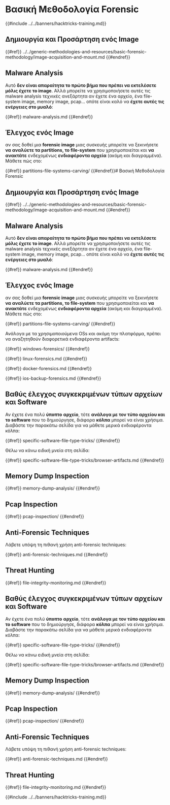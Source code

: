 # Βασική Μεθοδολογία Forensic

{{#include ../../banners/hacktricks-training.md}}

## Δημιουργία και Προσάρτηση ενός Image


{{#ref}}
../../generic-methodologies-and-resources/basic-forensic-methodology/image-acquisition-and-mount.md
{{#endref}}

## Malware Analysis

Αυτό **δεν είναι απαραίτητα το πρώτο βήμα που πρέπει να εκτελέσετε μόλις έχετε το image**. Αλλά μπορείτε να χρησιμοποιήσετε αυτές τις malware analysis τεχνικές ανεξάρτητα αν έχετε ένα αρχείο, ένα file-system image, memory image, pcap... οπότε είναι καλό να **έχετε αυτές τις ενέργειες στο μυαλό**:


{{#ref}}
malware-analysis.md
{{#endref}}

## Έλεγχος ενός Image

αν σας δοθεί μια **forensic image** μιας συσκευής μπορείτε να ξεκινήσετε **να αναλύετε τα partitions, το file-system** που χρησιμοποιείται και **να ανακτάτε** ενδεχομένως **ενδιαφέροντα αρχεία** (ακόμη και διαγραμμένα). Μάθετε πώς στο:


{{#ref}}
partitions-file-systems-carving/
{{#endref}}# Βασική Μεθοδολογία Forensic



## Δημιουργία και Προσάρτηση ενός Image


{{#ref}}
../../generic-methodologies-and-resources/basic-forensic-methodology/image-acquisition-and-mount.md
{{#endref}}

## Malware Analysis

Αυτό **δεν είναι απαραίτητα το πρώτο βήμα που πρέπει να εκτελέσετε μόλις έχετε το image**. Αλλά μπορείτε να χρησιμοποιήσετε αυτές τις malware analysis τεχνικές ανεξάρτητα αν έχετε ένα αρχείο, ένα file-system image, memory image, pcap... οπότε είναι καλό να **έχετε αυτές τις ενέργειες στο μυαλό**:


{{#ref}}
malware-analysis.md
{{#endref}}

## Έλεγχος ενός Image

αν σας δοθεί μια **forensic image** μιας συσκευής μπορείτε να ξεκινήσετε **να αναλύετε τα partitions, το file-system** που χρησιμοποιείται και **να ανακτάτε** ενδεχομένως **ενδιαφέροντα αρχεία** (ακόμη και διαγραμμένα). Μάθετε πώς στο:


{{#ref}}
partitions-file-systems-carving/
{{#endref}}

Ανάλογα με τα χρησιμοποιούμενα OSs και ακόμη την πλατφόρμα, πρέπει να αναζητηθούν διαφορετικά ενδιαφέροντα artifacts:


{{#ref}}
windows-forensics/
{{#endref}}


{{#ref}}
linux-forensics.md
{{#endref}}


{{#ref}}
docker-forensics.md
{{#endref}}


{{#ref}}
ios-backup-forensics.md
{{#endref}}

## Βαθύς έλεγχος συγκεκριμένων τύπων αρχείων και Software

Αν έχετε ένα πολύ **ύποπτο** **αρχείο**, τότε **ανάλογα με τον τύπο αρχείου και το software** που το δημιούργησε, διάφορα **κόλπα** μπορεί να είναι χρήσιμα.\
Διαβάστε την παρακάτω σελίδα για να μάθετε μερικά ενδιαφέροντα κόλπα:


{{#ref}}
specific-software-file-type-tricks/
{{#endref}}

Θέλω να κάνω ειδική μνεία στη σελίδα:


{{#ref}}
specific-software-file-type-tricks/browser-artifacts.md
{{#endref}}

## Memory Dump Inspection


{{#ref}}
memory-dump-analysis/
{{#endref}}

## Pcap Inspection


{{#ref}}
pcap-inspection/
{{#endref}}

## **Anti-Forensic Techniques**

Λάβετε υπόψη τη πιθανή χρήση anti-forensic techniques:


{{#ref}}
anti-forensic-techniques.md
{{#endref}}

## Threat Hunting


{{#ref}}
file-integrity-monitoring.md
{{#endref}}



## Βαθύς έλεγχος συγκεκριμένων τύπων αρχείων και Software

Αν έχετε ένα πολύ **ύποπτο** **αρχείο**, τότε **ανάλογα με τον τύπο αρχείου και το software** που το δημιούργησε, διάφορα **κόλπα** μπορεί να είναι χρήσιμα.\
Διαβάστε την παρακάτω σελίδα για να μάθετε μερικά ενδιαφέροντα κόλπα:


{{#ref}}
specific-software-file-type-tricks/
{{#endref}}

Θέλω να κάνω ειδική μνεία στη σελίδα:


{{#ref}}
specific-software-file-type-tricks/browser-artifacts.md
{{#endref}}

## Memory Dump Inspection


{{#ref}}
memory-dump-analysis/
{{#endref}}

## Pcap Inspection


{{#ref}}
pcap-inspection/
{{#endref}}

## **Anti-Forensic Techniques**

Λάβετε υπόψη τη πιθανή χρήση anti-forensic techniques:


{{#ref}}
anti-forensic-techniques.md
{{#endref}}

## Threat Hunting


{{#ref}}
file-integrity-monitoring.md
{{#endref}}

{{#include ../../banners/hacktricks-training.md}}
